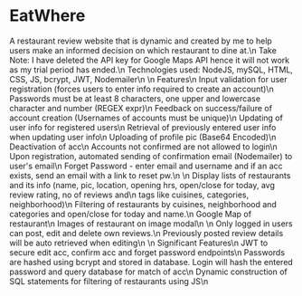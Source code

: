# EatWhere
A restaurant review website that is dynamic and created by me to help users make an informed decision on which restaurant to dine at.\n
Take Note: I have deleted the API key for Google Maps API hence it will not work as my trial period has ended.\n
Technologies used: NodeJS, mySQL, HTML, CSS, JS, bcrypt, JWT, Nodemailer\n
\n
Features\n
Input validation for user registration (forces users to enter info required to create an account)\n
Passwords must be at least 8 characters, one upper and lowercase character and number (REGEX expr)\n
Feedback on success/failure of account creation (Usernames of accounts must be unique)\n
Updating of user info for registered users\n
Retrieval of previously entered user info when updating user info\n
Uploading of profile pic (Base64 Encoded)\n
Deactivation of acc\n
Accounts not confirmed are not allowed to login\n
Upon registration, automated sending of confirmation email (Nodemailer) to user's email\n
Forget Password - enter email and username and if an acc exists, send an email with a link to reset pw.\n
\n
Display lists of restaurants and its info (name, pic, location, opening hrs, open/close for today, avg review rating, no of reviews and\n
tags like cuisines, categories, neighborhood)\n
Filtering of restaurants by cuisines, neighborhood and categories and open/close for today and name.\n
Google Map of restaurant\n
Images of restaurant on image modal\n
\n
Only logged in users can post, edit and delete own reviews.\n
Previously posted review details will be auto retrieved when editing\n
\n
Significant Features\n
JWT to secure edit acc, confirm acc and forget password endpoints\n
Passwords are hashed using bcrypt and stored in database. Login will hash the entered password and query database for match of acc\n
Dynamic construction of SQL statements for filtering of restaurants using JS\n


